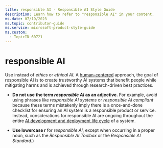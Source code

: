 ```yaml
---
title: responsible AI - Responsible AI Style Guide
description: Learn how to refer to "responsible AI" in your content.
ms.date: 07/19/2023
ms.topic: contributor-guide
ms.service: microsoft-product-style-guide
ms.custom:
  - TopicID 60721
---
```



# responsible AI

Use instead of *ethics* or *ethical AI.* A [human-centered](~\responsible-ai-style-guide\a-z-word-list\h\human-centered-ai.md) approach, the goal of responsible AI is to create trustworthy AI systems that benefit people while mitigating harms and is achieved through research-driven best practices.  

- **Do not use the term *responsible AI* as an adjective.** For example, avoid using phrases like *responsible AI systems* or *responsible AI compliant* because these terms mistakenly imply there is a once-and-done checklist for ensuring an AI system is a responsible product or service. Instead, considerations for responsible AI are ongoing throughout the entire [AI development and deployment life cycle](~\responsible-ai-style-guide\a-z-word-list\a\ai-development-and-deployment-life-cycle.md) of a system.

- **Use lowercase r** for r*esponsible AI*, except when occurring in a proper noun, such as the *Responsible AI Toolbox* or the *Responsible AI Standard*.)